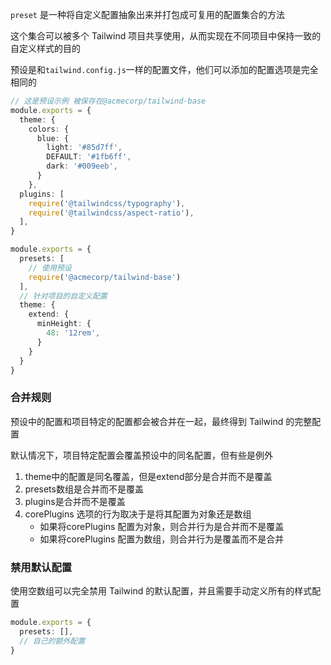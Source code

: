 `preset` 是一种将自定义配置抽象出来并打包成可复用的配置集合的方法

这个集合可以被多个 Tailwind 项目共享使用，从而实现在不同项目中保持一致的自定义样式的目的

预设是和`tailwind.config.js`一样的配置文件，他们可以添加的配置选项是完全相同的

```ts
// 这是预设示例 被保存在@acmecorp/tailwind-base
module.exports = {
  theme: {
    colors: {
      blue: {
        light: '#85d7ff',
        DEFAULT: '#1fb6ff',
        dark: '#009eeb',
      }
    },
  plugins: [
    require('@tailwindcss/typography'),
    require('@tailwindcss/aspect-ratio'),
  ],
}
```

```ts
module.exports = {
  presets: [
    // 使用预设
    require('@acmecorp/tailwind-base')
  ],
  // 针对项目的自定义配置
  theme: {
    extend: {
      minHeight: {
        48: '12rem',
      }
    }
  }
}
```



### 合并规则

预设中的配置和项目特定的配置都会被合并在一起，最终得到 Tailwind 的完整配置

默认情况下，项目特定配置会覆盖预设中的同名配置，但有些是例外

1. theme中的配置是同名覆盖，但是extend部分是合并而不是覆盖
2. presets数组是合并而不是覆盖
3. plugins是合并而不是覆盖
4. corePlugins 选项的行为取决于是将其配置为对象还是数组
   + 如果将corePlugins 配置为对象，则合并行为是合并而不是覆盖
   + 如果将corePlugins 配置为数组，则合并行为是覆盖而不是合并



### 禁用默认配置

使用空数组可以完全禁用 Tailwind 的默认配置，并且需要手动定义所有的样式配置

```ts
module.exports = {
  presets: [],
  // 自己的额外配置
}
```

